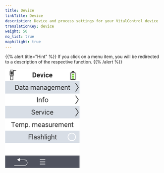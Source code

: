 ```yaml
---
title: Device
linkTitle: Device
description: Device and process settings for your VitalControl device
translationKey: device
weight: 50
no_list: true
maphilight: true
---
```

{{% alert title="Hint" %}}
If you click on a menu item, you will be redirected to a description of the respective function.
{{% /alert %}}

<img src="images/menu.png" alt="VitalControl Device" title="Device" usemap="#workmap" class="maphilight" />

<map name="workmap">
  <area shape="rect" coords="2,40,238,80" alt="Data management" title="Run data backups, export your data and reset the device&#10;Mouse click: open documentation" href="/en/docs/device/data-management/">
  <area shape="rect" coords="2,80,238,120" alt="Info" title="View important software and hardware information&#10;Mouse click: open documentation" href="/en/docs/device/info/">
  <area shape="rect" coords="2,120,238,160" alt="Service" title="Check your device drivers, update your firmware and perform a range test&#10;Mouse click: open documentation" href="/en/docs/device/service/">
  <area shape="rect" coords="2,160,238,200" alt="Temperature measurement" title="Test your device’s temperature measurement&#10;Mouse click: open documentation" href="/en/docs/device/temperature-measurement/">
   <area shape="rect" coords="2,200,238,240" alt="Flashlight" title="Turn the light on your VitalControl device on or off&#10;Mouse click: open documentation" href="/en/docs/device/flashlight/">
</map>
